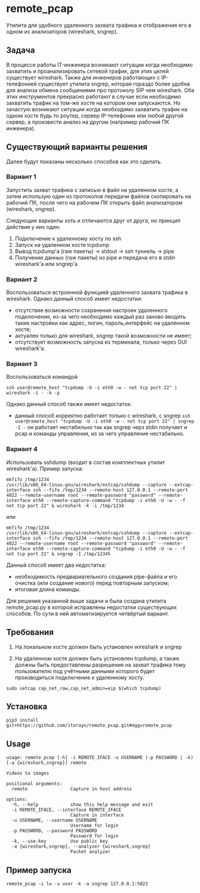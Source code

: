 # remote_pcap

Утилита для удобного удаленного захвата трафика и отображения его в одном из анализаторов (wireshark, sngrep).

## Задача
В процессе работы IT-инженера возникают ситуации когда необходимо захватить и проанализировать сетевой трафик, для этих целей существует wireshark. Также для инженеров работающих с IP-телефонией существует утилита sngrep, которая гораздо более удобна для анализа обмена сообщениями про протоколу SIP чем wireshark. Оба этих инструментов прекрасно работают в случае если необходимо захватить трафик на том-же хосте на котором они запускаются. Но зачастую возникают ситуации когда необходимо захватить трафик на одном хосте будь то роутер, сервер IP-телефонии или любой другой сервер, а произвести анализ на другом (например рабочий ПК инженера). 

## Существующий варианты решения
Далее будут показаны несколько способов как это сделать.

### Вариант 1
Запустить захват трафика с записью в файл на удаленном хосте, а затем использую один из протоколов передачи файлов скопировать на рабочий ПК, после чего на рабочем ПК открыть файл анализатором (wireshark, sngrep).

Следующие варианты хоть и отличаются друг от друга, но принцип действия у них один:
1. Подключение к удаленному хосту по ssh
2. Запуск на удаленном хосте tcpdump
3. Вывод tcpdump'a (raw пакеты) -> stdout -> ssh туннель -> pipe
4. Получение данных (raw пакеты) из pipe и передача его в stdin wireshark'a или sngrep'a

### Вариант 2
Воспользоваться встроенной функцией удаленного захвата трафика в wireshark.
Однако данный способ имеет недостатки: 
- отсутствие возможности сохранения настроек удаленного подключения, из-за чего необходимо каждый раз заново вводить такие настройки как адрес, логин, пароль,интерфейс на удаленном хосте;
- актуален только для wireshark, sngrep такой возможности не имеет;
- отсутствует возможность запуска из терминала, только через GUI wireshark'a.

### Вариант 3
Воспользоваться командой
```
ssh user@remote_host "tcpdump -U -i eth0 -w - not tcp port 22" | wireshark -i - -k -p
```
Однако данный способ также имеет недостаток:
- данный способ корректно работает только с wireshark, c sngrep `ssh user@remote_host "tcpdump -U -i eth0 -w - not tcp port 22" | sngrep -I -` он работает нестабильно так как sngrep черз stdin получает и pcap и команды управления, из за чего управление нестабильно.

### Вариант 4
Использовать sshdump (входит в состав комплектных утилит wireshark'a). 
Пример запуска:
```
mkfifo /tmp/1234
/usr/lib/x86_64-linux-gnu/wireshark/extcap/sshdump --capture --extcap-interface ssh --fifo /tmp/1234 --remote-host 127.0.0.1 --remote-port 4022 --remote-username root --remote-password "password" --remote-interface eth0 --remote-capture-command "tcpdump -i eth0 -U -w - -f not tcp port 22" & wireshark -k -i /tmp/1234
```
или
```
mkfifo /tmp/1234
/usr/lib/x86_64-linux-gnu/wireshark/extcap/sshdump --capture --extcap-interface ssh --fifo /tmp/1234 --remote-host 127.0.0.1 --remote-port 4022 --remote-username root --remote-password "password" --remote-interface eth0 --remote-capture-command "tcpdump -i eth0 -U -w - -f not tcp port 22" & sngrep -I /tmp/12345
```
Данный способ имеет два недостатка:
- необходимость предвариательного создания pipe-файла и его очистка (или создание нового) перед повторным запуском;
- итоговая длина команды.

Для решения указанной выше задачи и была создана утилита remote_pcap.py в которой исправлены недостатки существующих способов. По сути в ней автоматизируется четвёртый вариант.


## Требования
1. На локальном хосте должен быть установлен wireshark и sngrep

2. На удаленном хосте должен быть установлен tcpdump, а также должны быть предоставлены разрешения на захват трафика тому пользователю под учётными данными которого будет производиться подключение к удаленному хосту.
```
sudo setcap cap_net_raw,cap_net_admin=eip $(which tcpdump)
```


## Установка
```
pip3 install git+https://github.com/itorayn/remote_pcap.git#egg=remote_pcap
```

## Usage
```
usage: remote_pcap [-h] -i REMOTE_IFACE -u USERNAME (-p PASSWORD | -k) [-a {wireshark,sngrep}] remote

Videos to images

positional arguments:
  remote                Capture in host address

options:
  -h, --help            show this help message and exit
  -i REMOTE_IFACE, --interface REMOTE_IFACE
                        Capture in interface
  -u USERNAME, --username USERNAME
                        Username for login
  -p PASSWORD, --password PASSWORD
                        Password for login
  -k, --use-key         Use public key
  -a {wireshark,sngrep}, --analyzer {wireshark,sngrep}
                        Packet analyzer
```

## Пример запуска
```
remote_pcap -i lo -u user -k -a sngrep 127.0.0.1:5022
```
